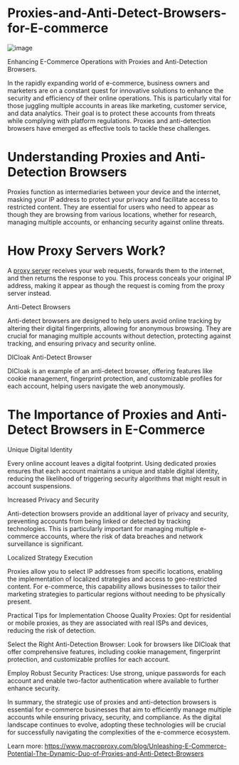 # Proxies-and-Anti-Detect-Browsers-for-E-commerce
![image](https://github.com/user-attachments/assets/5f9540a8-cc66-4561-ae04-34b095bbfe0c)

Enhancing E-Commerce Operations with Proxies and Anti-Detection Browsers.

In the rapidly expanding world of e-commerce, business owners and marketers are on a constant quest for innovative solutions to enhance the security and efficiency of their online operations. This is particularly vital for those juggling multiple accounts in areas like marketing, customer service, and data analytics. Their goal is to protect these accounts from threats while complying with platform regulations. Proxies and anti-detection browsers have emerged as effective tools to tackle these challenges.

# Understanding Proxies and Anti-Detection Browsers

Proxies function as intermediaries between your device and the internet, masking your IP address to protect your privacy and facilitate access to restricted content. They are essential for users who need to appear as though they are browsing from various locations, whether for research, managing multiple accounts, or enhancing security against online threats.

# How Proxy Servers Work?

A [proxy server](https://www.macroproxy.com/) receives your web requests, forwards them to the internet, and then returns the response to you. This process conceals your original IP address, making it appear as though the request is coming from the proxy server instead.

Anti-Detect Browsers

Anti-detect browsers are designed to help users avoid online tracking by altering their digital fingerprints, allowing for anonymous browsing. They are crucial for managing multiple accounts without detection, protecting against tracking, and ensuring privacy and security online.

DICloak Anti-Detect Browser

DICloak is an example of an anti-detect browser, offering features like cookie management, fingerprint protection, and customizable profiles for each account, helping users navigate the web anonymously.

# The Importance of Proxies and Anti-Detect Browsers in E-Commerce
Unique Digital Identity

Every online account leaves a digital footprint. Using dedicated proxies ensures that each account maintains a unique and stable digital identity, reducing the likelihood of triggering security algorithms that might result in account suspensions.

Increased Privacy and Security

Anti-detection browsers provide an additional layer of privacy and security, preventing accounts from being linked or detected by tracking technologies. This is particularly important for managing multiple e-commerce accounts, where the risk of data breaches and network surveillance is significant.

Localized Strategy Execution

Proxies allow you to select IP addresses from specific locations, enabling the implementation of localized strategies and access to geo-restricted content. For e-commerce, this capability allows businesses to tailor their marketing strategies to particular regions without needing to be physically present.

Practical Tips for Implementation
Choose Quality Proxies: Opt for residential or mobile proxies, as they are associated with real ISPs and devices, reducing the risk of detection.

Select the Right Anti-Detection Browser: Look for browsers like DICloak that offer comprehensive features, including cookie management, fingerprint protection, and customizable profiles for each account.

Employ Robust Security Practices: Use strong, unique passwords for each account and enable two-factor authentication where available to further enhance security.

In summary, the strategic use of proxies and anti-detection browsers is essential for e-commerce businesses that aim to efficiently manage multiple accounts while ensuring privacy, security, and compliance. As the digital landscape continues to evolve, adopting these technologies will be crucial for successfully navigating the complexities of the e-commerce ecosystem.

Learn more: https://www.macroproxy.com/blog/Unleashing-E-Commerce-Potential-The-Dynamic-Duo-of-Proxies-and-Anti-Detect-Browsers
